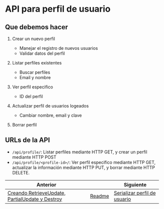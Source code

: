 # API para perfil de usuario

## Que debemos hacer

1. Crear un nuevo perfil

   - Manejar el registro de nuevos usuarios
   - Validar datos del perfil

2. Listar perfiles existentes

   - Buscar perfiles
   - Email y nombre

3. Ver perfil especifico

   - ID del perfil

4. Actualizar perfil de usuarios logeados

   - Cambiar nombre, email y clave

5. Borrar perfil

## URLs de la API

- `/api/profile/`: Listar perfiles mediante HTTP GET, y crear un perfil mediante HTTP POST
- `/api/profile/<profile-id>/`: Ver perfil especifico mediante HTTP GET, actualizar la información mediante HTTP PUT, y borrar mediante HTTP DELETE.

| Anterior |                        | Siguiente                                   |
| -------- | ---------------------- | ------------------------------------------- |
| [Creando RetrieveUpdate, PartialUpdate y Destroy](17_Creando_RetrieveUpdate_PartialUpdate_Destroy.md) | [Readme](../README.md) | [Serializar perfil de usuario](19_Serializar_Perfil_Usuario.md) |
